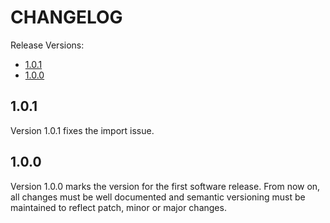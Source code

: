 # CHANGELOG

Release Versions:

- [1.0.1](#70)
- [1.0.0](#100)

## 1.0.1
Version 1.0.1 fixes the import issue.

## 1.0.0

Version 1.0.0 marks the version for the first software release. From now on, all changes must be well documented and
semantic versioning must be maintained to reflect patch, minor or major changes.